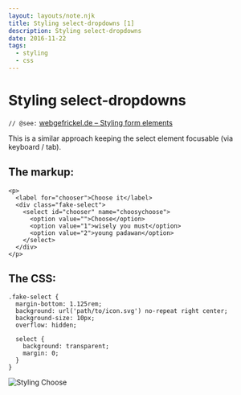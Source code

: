 ```yaml
---
layout: layouts/note.njk
title: Styling select-dropdowns [1]
description: Styling select-dropdowns
date: 2016-11-22
tags:
  - styling
  - css
---
```

# Styling select-dropdowns

`// @see:` [webgefrickel.de – Styling form elements](https://webgefrickel.de/blog/styling-form-elements)

This is a similar approach keeping the select element focusable (via keyboard / tab).

## The markup:

```
<p>
  <label for="chooser">Choose it</label>
  <div class="fake-select">
    <select id="chooser" name="choosychoose">
      <option value="">Choose</option>
      <option value="1">wisely you must</option>
      <option value="2">young padawan</option>
    </select>
  </div>
</p>
```

## The CSS:

```
.fake-select {
  margin-bottom: 1.125rem;
  background: url('path/to/icon.svg') no-repeat right center;
  background-size: 10px;
  overflow: hidden;

  select {
    background: transparent;
    margin: 0;
  }
}
```

![Styling Choose](/assets/img/posts/20161122_choose.jpg)
